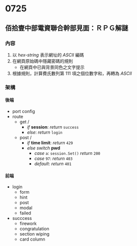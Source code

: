 # 0725
## 佰拾壹中部電資聯合幹部見面：ＲＰＧ解謎

### 內容
1. 以 *hex-string* 表示網址的 *ASCII* 編碼
2. 在網頁原始碼中隱藏密碼的規則
    - 在網頁中已與背景同色之文字提示
3. 根據規則，計算費氏數列第 111 項之個位數字和，再轉為 *ASCII*

### 架構
#### 後端
- port config
- route
  - get /
    - *if* __session__: *return* `success`
    - *else*: *return* `login`
  - post /
    - *if* __time limit__: *return* `429`
    - *else* *switch* __pwd__
      - *case* `a`: `session.Set()` *return* `200`
      - *case* `97`: *return* `403`
      - *default*: *return* `401`
#### 前端
- login
  - form
  - hint
  - post
  - modal
  - failed
- succcess
  - firework
  - congratulation
  - section wiping
  - card column